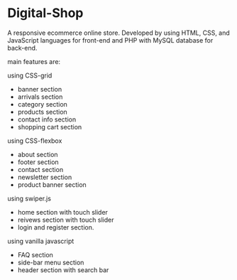# Digital-Shop

A responsive ecommerce online store. Developed by using HTML, CSS, and JavaScript languages for
front-end and PHP with MySQL database for back-end.

main features are:

using CSS-grid
- banner section
- arrivals section
- category section
- products section
- contact info section
- shopping cart section

using CSS-flexbox
- about section
- footer section
- contact section
- newsletter section
- product banner section

using swiper.js
- home section with touch slider
- reivews section with touch slider
- login and register section.

using vanilla javascript

- FAQ section
- side-bar menu section
- header section with search bar 
